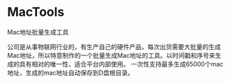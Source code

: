 # MacTools
Mac地址批量生成工具

公司是从事物联网行业的，有生产自己的硬件产品，每次出货需要大批量的生成Mac地址，所以特意制作的一个批量生成Mac地址的工具。以时间戳和序号来生成的具有相对的唯一性，适合平台内部使用。
一次性支持最多生成65000个mac地址，生成的mac地址自动保存到D盘根目录。
